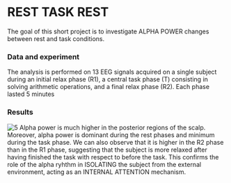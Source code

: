 # REST TASK REST
The goal of this short project is to investigate ALPHA POWER changes between rest and task conditions.  
### Data and experiment
The analysis is performed on 13 EEG signals acquired on a single subject during an initial relax phase (R1), a central task phase (T) consisting in solving arithmetic operations, and a final relax phase (R2). Each phase lasted 5 minutes
### Results
![5](https://user-images.githubusercontent.com/55695116/154921752-8b664c32-7fa8-4c00-818a-3f281450fe99.png)
Alpha power is much higher in the posterior regions of the scalp. Moreover, alpha power is dominant during the rest phases and minimum during the task phase. We can also observe that it is higher in the R2 phase than in the R1 phase, suggesting that the subject is more relaxed after having finished the task with respect to before the task. This confirms the role of the alpha ryhthm in ISOLATING the subject from the external environment, acting as an INTERNAL ATTENTION mechanism. 
